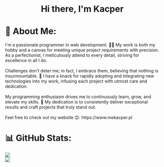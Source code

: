 <div id="header" align="center">
  <h1>Hi there, I'm Kacper</h1>
</div>
<h1> 💫 About Me:</h1>
I'm a passionate programmer in web development. 👨‍💻 My work is both my hobby and a canvas for meeting unique project requirements with precision. As a perfectionist, I meticulously attend to every detail, striving for excellence in all I do. <br><br>Challenges don't deter me; in fact, I embrace them, believing that nothing is insurmountable. 💪 I have a knack for rapidly adopting and integrating new technologies into my work, infusing each project with utmost care and dedication. <br><br>My programming enthusiasm drives me to continuously learn, grow, and elevate my skills. 🚀 My dedication is to consistently deliver exceptional results and craft projects that truly stand out. <br><br>Feel free to check out my website 😊: https://www.mekacper.pl


# 📊 GitHub Stats:
![](https://github-readme-streak-stats.herokuapp.com/?user=XarrrdaS&theme=react&hide_border=true)<br/>
![](https://github-readme-stats.vercel.app/api/top-langs/?username=XarrrdaS&theme=react&hide_border=true&include_all_commits=false&count_private=false&layout=compact)
